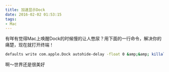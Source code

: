 ```yaml
---
title: 加速显示Dock
date: 2016-02-02 01:53:15
tags:
- Mac
---
```


有咩有觉得Mac上唤醒Dock的时候慢的让人憋尿？用下面的一行命令，解决你的痛楚，现在就打开终端！


```bash
defaults write com.apple.Dock autohide-delay -float 0 &amp;&amp; killall Dock
```

啊～世界还是很美好